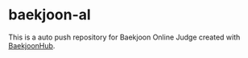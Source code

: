 # baekjoon-al
This is a auto push repository for Baekjoon Online Judge created with [BaekjoonHub](https://github.com/BaekjoonHub/BaekjoonHub).
